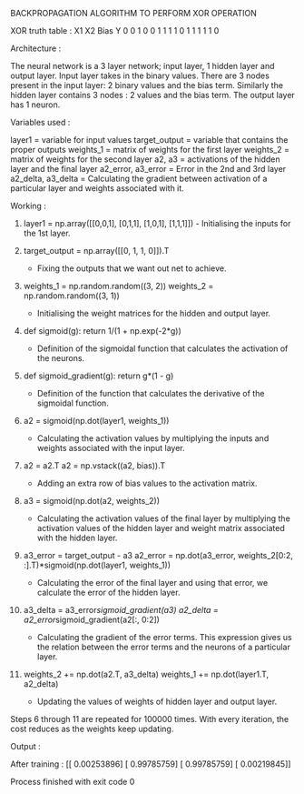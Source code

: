 BACKPROPAGATION ALGORITHM TO PERFORM XOR OPERATION

XOR truth table :
X1    X2   Bias   Y
0       0       1      0
0       1       1      1
1       0       1      1
1       1       1      0

Architecture :

The neural network is a 3 layer network; input layer, 1 hidden layer and output layer. Input layer takes in the binary values. There are 3 nodes present in the input layer: 2 binary values and the bias term. Similarly the hidden layer contains 3 nodes : 2 values and the bias term. The output layer has 1 neuron.  

Variables used :

layer1                       = variable for input values
target_output                = variable that contains the proper outputs
weights_1                    = matrix of weights for the first layer
weights_2                    = matrix of weights for the second layer
a2, a3                       = activations of the hidden layer and the final layer
a2_error, a3_error           = Error in the 2nd and 3rd layer
a2_delta, a3_delta           = Calculating the gradient between activation of a particular layer and weights 	                                                       associated with it.


Working :

1. layer1 = np.array([[0,0,1], [0,1,1], [1,0,1], [1,1,1]])
    	- Initialising the inputs for the 1st layer.

2. target_output = np.array([[0, 1, 1, 0]]).T
	- Fixing the outputs that we want out net to achieve.

3.  weights_1 = np.random.random((3, 2))
  weights_2 = np.random.random((3, 1))
      - Initialising the weight matrices for the hidden and output layer.

4. def sigmoid(g):
    return 1/(1 + np.exp(-2*g))
      - Definition of the sigmoidal function that calculates the activation of the neurons.

5. def sigmoid_gradient(g):
    return g*(1 - g)
      - Definition of the function that calculates the derivative of the sigmoidal function.

6. a2 = sigmoid(np.dot(layer1, weights_1))
      - Calculating the activation values by multiplying the inputs and weights associated with the input layer.

7. a2 = a2.T
   a2 = np.vstack((a2, bias)).T
      - Adding an extra row of bias values to the activation matrix.

8. a3 = sigmoid(np.dot(a2, weights_2))
      - Calculating the activation values of the final layer by multiplying the activation values of the hidden layer and weight matrix associated with the hidden layer.

9. a3_error = target_output - a3
   a2_error = np.dot(a3_error, weights_2[0:2, :].T)*sigmoid(np.dot(layer1,      	      weights_1))
      - Calculating the error of the final layer and using that error, we calculate the error of the hidden layer.

10. a3_delta = a3_error*sigmoid_gradient(a3)
    a2_delta = a2_error*sigmoid_gradient(a2[:, 0:2])
      - Calculating the gradient of the error terms. This expression gives us the relation between the error terms and the neurons of a particular layer.

11. weights_2 += np.dot(a2.T, a3_delta)
    weights_1 += np.dot(layer1.T, a2_delta)
      - Updating the values of weights of hidden layer and output layer.

Steps 6 through 11 are repeated for 100000 times. With every iteration, the cost reduces as the weights keep updating.


Output : 

After training : 
[[ 0.00253896]
 [ 0.99785759]
 [ 0.99785759]
 [ 0.00219845]]

Process finished with exit code 0
